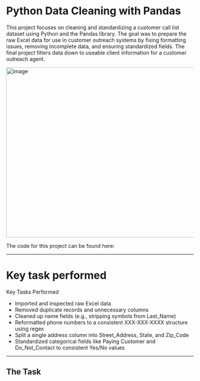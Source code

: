 # Python Data Cleaning with Pandas
This project focuses on cleaning and standardizing a customer call list dataset using Python and the Pandas library. The goal was to prepare the raw Excel data for use in customer outreach systems by fixing formatting issues, removing incomplete data, and ensuring standardized fields. The final project filters data down to useable client information for a customer outreach agent. 

<img width="1301" height="458" alt="image" src="https://github.com/user-attachments/assets/64465cc6-568d-4bf7-98b0-8efad5ad366f" />

The code for this project can be found here: 

---
# Key task performed
Key Tasks Performed

- Imported and inspected raw Excel data
- Removed duplicate records and unnecessary columns
- Cleaned up name fields (e.g., stripping symbols from Last_Name)
- Reformatted phone numbers to a consistent XXX-XXX-XXXX structure using regex
- Split a single address column into Street_Address, State, and Zip_Code
- Standardized categorical fields like Paying Customer and Do_Not_Contact to consistent Yes/No values
--- 
## The Task 
